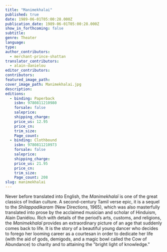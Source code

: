 ```yaml
---
title: "Manimekhalai"
published: true
date: 1989-06-01T05:00:28.000Z
publication_date: 1989-06-01T05:00:28.000Z
show_in_forthcoming: false
subtitle:
genre: Theater
language:
type:
author_contributors:
  - merchant-prince-shattan
translator_contributors:
  - alain-danielou
editor_contributors:
contributors:
featured_image_path:
cover_image_path: Manimekhalai.jpg
description:
editions:
  - binding: Paperback
    isbn: 9780811210980
    forsale: false
    saleprice:
    shipping_charge:
    price_us: 12.95
    price_cn:
    trim_size:
    Page_count:
  - binding: Clothbound
    isbn: 9780811210973
    forsale: false
    saleprice:
    shipping_charge:
    price_us: 21.95
    price_cn:
    trim_size:
    Page_count: 208
slug: manimekhalai
---
```


Never before translated into English, the _Manimekhalaï_ is one of the great classics of Indian culture. A second-century Tamil verse epic, it is a sequel to the _Shilappadikaram_ (New Directions, 1965), which was also masterfully translated into prose by the acclaimed musician and scholar of Hinduism, Alain Daniélou. Rich with details of the period’s arts, customs, and religions, the _Manimekhalaï_ provides an extraordinary picture of an age that suddenly comes back to life. It is the story of a beautiful young dancer who decides to forego her looming career as a courtesan in order to dedicate her life (with the aid of gods, demigods, and a magic bowl called the Cow of Abundance) to charity and to attaining the "bright light of knowledge."

